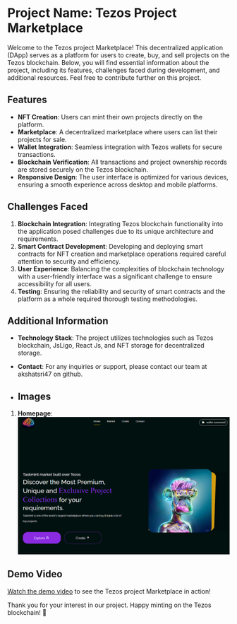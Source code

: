 # Project Name: Tezos Project Marketplace

Welcome to the Tezos project Marketplace! This decentralized application (DApp) serves as a platform for users to create, buy, and sell projects on the Tezos blockchain. Below, you will find essential information about the project, including its features, challenges faced during development, and additional resources. Feel free to contribute further on this project.

## Features
- **NFT Creation**: Users can mint their own projects directly on the platform.
- **Marketplace**: A decentralized marketplace where users can list their projects for sale.
- **Wallet Integration**: Seamless integration with Tezos wallets for secure transactions.
- **Blockchain Verification**: All transactions and project ownership records are stored securely on the Tezos blockchain.
- **Responsive Design**: The user interface is optimized for various devices, ensuring a smooth experience across desktop and mobile platforms.

## Challenges Faced
1. **Blockchain Integration**: Integrating Tezos blockchain functionality into the application posed challenges due to its unique architecture and requirements.
2. **Smart Contract Development**: Developing and deploying smart contracts for NFT creation and marketplace operations required careful attention to security and efficiency.
3. **User Experience**: Balancing the complexities of blockchain technology with a user-friendly interface was a significant challenge to ensure accessibility for all users.
4. **Testing**: Ensuring the reliability and security of smart contracts and the platform as a whole required thorough testing methodologies.

## Additional Information
- **Technology Stack**: The project utilizes technologies such as Tezos blockchain, JsLigo, React Js, and NFT storage for decentralized storage.
- **Contact**: For any inquiries or support, please contact our team at akshatsri47 on github.

- ## Images

1. **Homepage**: ![Homepage](src/assets/img/home_01.png)

## Demo Video
[Watch the demo video](https://youtu.be/FNvhePWtEQo?si=4NNegZb-nIlGoGsm) to see the Tezos project Marketplace in action!

Thank you for your interest in our project. Happy minting on the Tezos blockchain! 🚀
